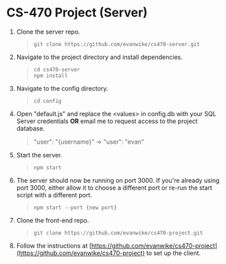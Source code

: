 # CS-470 Project (Server)
1. Clone the server repo.
   > `git clone https://github.com/evanwike/cs470-server.git`
2. Navigate to the project directory and install dependencies.
   > `cd cs470-server`  
   > `npm install`
3. Navigate to the config directory.
   > `cd config`
4. Open "default.js" and replace the \<values> in config.db with your SQL Server credentials **OR** email me to request access to the project database.
   > "user": "{username}" -> "user": "evan"
5. Start the server.
   > `npm start`
6. The server should now be running on port 3000. If you're already using port 3000, either allow it to choose a different port or re-run the start script with a different port.
   > `npm start --port {new port}`
7. Clone the front-end repo.
   > `git clone https://github.com/evanwike/cs470-project.git`
8. Follow the instructions at [https://github.com/evanwike/cs470-project](https://github.com/evanwike/cs470-project) to set up the client.
